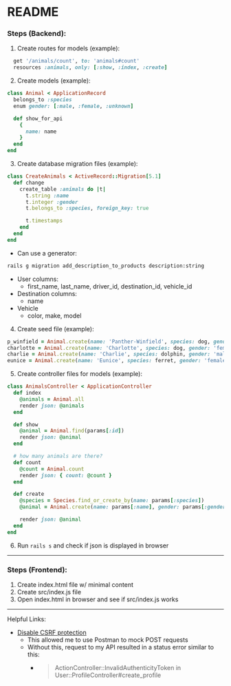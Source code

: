 # README

### **Steps (Backend):**
1. Create routes for models (example):
  ```ruby
    get '/animals/count', to: 'animals#count'
    resources :animals, only: [:show, :index, :create]
  ```
2. Create models (example):
  ```ruby
  class Animal < ApplicationRecord
    belongs_to :species
    enum gender: [:male, :female, :unknown]

    def show_for_api
      {
        name: name
      }
    end
  end
  ```
3. Create database migration files (example):
  ```ruby
  class CreateAnimals < ActiveRecord::Migration[5.1]
    def change
      create_table :animals do |t|
        t.string :name
        t.integer :gender
        t.belongs_to :species, foreign_key: true

        t.timestamps
      end
    end
  end
  ```
  * Can use a generator:
  ```bash
  rails g migration add_description_to_products description:string
  ```
  * User columns:
    * first_name, last_name,  driver_id, destination_id, vehicle_id
  * Destination columns:
    *  name
  * Vehicle
    * color, make, model

4. Create seed file (example):
  ```ruby
  p_winfield = Animal.create(name: 'Panther-Winfield', species: dog, gender: 'male')
  charlotte = Animal.create(name: 'Charlotte', species: dog, gender: 'female')
  charlie = Animal.create(name: 'Charlie', species: dolphin, gender: 'male')
  eunice = Animal.create(name: 'Eunice', species: ferret, gender: 'female')
  ```
5. Create controller files for models (example):
  ```ruby
  class AnimalsController < ApplicationController
    def index
      @animals = Animal.all
      render json: @animals
    end

    def show
      @animal = Animal.find(params[:id])
      render json: @animal
    end

    # how many animals are there?
    def count
      @count = Animal.count
      render json: { count: @count }
    end

    def create
      @species = Species.find_or_create_by(name: params[:species])
      @animal = Animal.create(name: params[:name], gender: params[:gender].to_i, species: @species)

      render json: @animal
    end
  end
  ```
6. Run ```rails s``` and check if json is displayed in browser
___
### **Steps (Frontend):**
1. Create index.html file w/ minimal content
2. Create src/index.js file
3. Open index.html in browser and see if src/index.js works

---
Helpful Links:
* [Disable CSRF protection](https://stackoverflow.com/questions/34251400/invalid-authenticity-token-on-post)
  * This allowed me to use Postman to mock POST requests
  * Without this, request to my API resulted in a status error similar to this:
    * > ActionController::InvalidAuthenticityToken in  User::ProfileController#create_profile

    